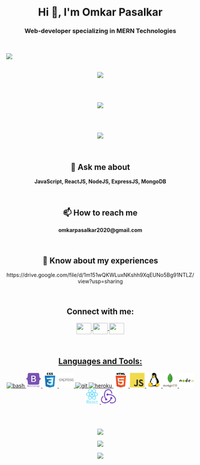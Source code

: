 <h1 align="center">Hi 👋, I'm Omkar Pasalkar</h1>
<h3 align="center">Web-developer specializing in MERN Technologies</h3>
<br><br>
<img src="https://i.ibb.co/GTFBJNV/MERN-2.png" width=1000>
<br><br>

<p align="center"> <img src="https://komarev.com/ghpvc/?username=h1t3ndr4&label=Profile%20views&color=0e75b6&style=flat"/></p>
<br><br>

<p align="center"> 
  <a href="https://github.com/ryo-ma/github-profile-trophy">
    <img src="https://github-profile-trophy.vercel.app/?username=OMKAR-WD&row=2&column=3&margin-w=15&margin-h=15&theme=nord"/>
  </a>
</p>
<br><br>

<p align="center">
  <a href="https://twitter.com/OmkarPasalkar18" target="blank">
    <img src="https://img.shields.io/twitter/follow/OmkarPasalkar18?logo=twitter&style=for-the-badge"/>
  </a> 
</p>
<br>

<p align="center"> 
  <h2 align="center"> 💬 Ask me about</h2>
  <p align="center">
    <strong>JavaScript, ReactJS, NodeJS, ExpressJS, MongoDB</strong>
  </p>
  <br>
  <h2 align="center"> 📫 How to reach me </h2>
  <p align="center">
    <strong>omkarpasalkar2020@gmail.com</strong>
  </p>
  <br>
  <h2 align="center"> 📄 Know about my experiences</h2>
  <p align="center">https://drive.google.com/file/d/1m151wQKWLuxNKshh9XqEUNo5Bg91NTLZ/view?usp=sharing</p>
  <br>
  
  <h2 align="center">Connect with me:</h2>
  <p align="center">
    <a href="https://twitter.com/OmkarPasalkar18" target="blank" >
      <img align="center" src="https://raw.githubusercontent.com/rahuldkjain/github-profile-readme-generator/master/src/images/icons/Social/twitter.svg" height="30" width="40" />
    </a>
    <a href="https://linkedin.com/in/omkar-pasalkar" target="blank">
      <img align="center" src="https://raw.githubusercontent.com/rahuldkjain/github-profile-readme-generator/master/src/images/icons/Social/linked-in-alt.svg" height="30" width="40" />
    </a>
    <a href="https://instagram.com/omkar_pasalkar" target="blank">
      <img align="center" src="https://raw.githubusercontent.com/rahuldkjain/github-profile-readme-generator/master/src/images/icons/Social/instagram.svg" height="30" width="40" />  
</p>
<br>
<h2 align="center">Languages and Tools:</h2>
<p align="center"> 
  <a href="https://www.gnu.org/software/bash/" target="_blank" rel="noreferrer"> 
    <img src="https://www.vectorlogo.zone/logos/gnu_bash/gnu_bash-icon.svg" alt="bash" width="40" height="40"/>
  </a> 
  <a href="https://getbootstrap.com" target="_blank" rel="noreferrer"> 
    <img src="https://raw.githubusercontent.com/devicons/devicon/master/icons/bootstrap/bootstrap-plain-wordmark.svg" alt="bootstrap" width="40" height="40"/> 
  </a> 
  <a href="https://www.w3schools.com/css/" target="_blank" rel="noreferrer"> 
    <img src="https://raw.githubusercontent.com/devicons/devicon/master/icons/css3/css3-original-wordmark.svg" alt="css3" width="40" height="40"/> 
  </a>
  <a href="https://expressjs.com" target="_blank" rel="noreferrer"> 
    <img src="https://raw.githubusercontent.com/devicons/devicon/master/icons/express/express-original-wordmark.svg" alt="express" width="40" height="40"/> 
  </a> 
  <a href="https://git-scm.com/" target="_blank" rel="noreferrer"> 
    <img src="https://www.vectorlogo.zone/logos/git-scm/git-scm-icon.svg" alt="git" width="40" height="40"/> 
  </a> 
  <a href="https://heroku.com" target="_blank" rel="noreferrer"> 
    <img src="https://www.vectorlogo.zone/logos/heroku/heroku-icon.svg" alt="heroku" width="40" height="40"/> 
  </a> 
  <a href="https://www.w3.org/html/" target="_blank" rel="noreferrer"> 
    <img src="https://raw.githubusercontent.com/devicons/devicon/master/icons/html5/html5-original-wordmark.svg" alt="html5" width="40" height="40"/> 
  </a> 
  <a href="https://developer.mozilla.org/en-US/docs/Web/JavaScript" target="_blank" rel="noreferrer"> 
    <img src="https://raw.githubusercontent.com/devicons/devicon/master/icons/javascript/javascript-original.svg" alt="javascript" width="40" height="40"/>
  </a> 
  <a href="https://www.linux.org/" target="_blank" rel="noreferrer"> 
    <img src="https://raw.githubusercontent.com/devicons/devicon/master/icons/linux/linux-original.svg" alt="linux" width="40" height="40"/> 
  </a> 
  <a href="https://www.mongodb.com/" target="_blank" rel="noreferrer"> 
    <img src="https://raw.githubusercontent.com/devicons/devicon/master/icons/mongodb/mongodb-original-wordmark.svg" alt="mongodb" width="40" height="40"/>
  </a> 
  <a href="https://nodejs.org" target="_blank" rel="noreferrer"> 
    <img src="https://raw.githubusercontent.com/devicons/devicon/master/icons/nodejs/nodejs-original-wordmark.svg" alt="nodejs" width="40" height="40"/> 
  </a> 
  <a href="https://reactjs.org/" target="_blank" rel="noreferrer"> 
    <img src="https://raw.githubusercontent.com/devicons/devicon/master/icons/react/react-original-wordmark.svg" alt="react" width="40" height="40"/> 
  </a> 
  <a href="https://redux.js.org" target="_blank" rel="noreferrer"> 
    <img src="https://raw.githubusercontent.com/devicons/devicon/master/icons/redux/redux-original.svg" alt="redux" width="40" height="40"/> 
  </a> 
</p> 
<br><br> 

<p align="center">
  <img align="center" src="https://github-readme-stats.vercel.app/api/top-langs?username=OMKAR-WD&show_icons=true&locale=en&layout=compact" width=500 />
</p>  
<p align="center">
  <img align="center" src="https://github-readme-stats.vercel.app/api?username=OMKAR-WD&show_icons=true&locale=en" width=500/>
</p>
<p align="center">
  <img align="center" src="https://github-readme-streak-stats.herokuapp.com/?user=OMKAR-WD&" width=500/> 
</p>
